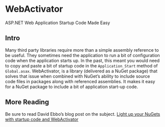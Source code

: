 # WebActivator 
ASP.NET Web Application Startup Code Made Easy

## Intro
Many third party libraries require more than a simple assembly reference to be useful. They sometimes need the application to run a bit of configuration code when the application starts up. In the past, this meant you would need to copy and paste a bit of startup code in the `Application_Start` method of `Global.asax`. WebActivator, is a library (delivered as a NuGet package) that solves that issue when combined with NuGet’s ability to include source code files in packages along with referenced assemblies. It makes it easy for a NuGet package to include a bit of application start-up code.

## More Reading
Be sure to read David Ebbo’s blog post on the subject.
[Light up your NuGets with startup code and WebActivator](http://blogs.msdn.com/b/davidebb/archive/2010/10/11/light-up-your-nupacks-with-startup-code-and-webactivator.aspx)